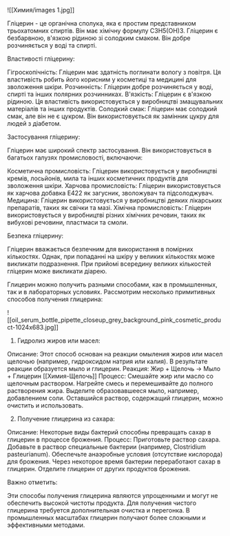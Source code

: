 ![[Химия/images 1.jpg]]

Гліцерин - це органічна сполука, яка є простим представником трьохатомних спиртів. Він має хімічну формулу C3H5(OH)3. Гліцерин є безбарвною, в'язкою рідиною зі солодким смаком. Він добре розчиняється у воді та спирті.
 
Властивості гліцерину:

Гігроскопічність: Гліцерин має здатність поглинати вологу з повітря. Ця властивість робить його корисним у косметиці та медицині для зволоження шкіри.
Розчинність: Гліцерин добре розчиняється у воді, спирті та інших полярних розчинниках.
В'язкість: Гліцерин є в'язкою рідиною. Ця властивість використовується у виробництві змащувальних матеріалів та інших продуктів.
Солодкий смак: Гліцерин має солодкий смак, але він не є цукром. Він використовується як замінник цукру для людей з діабетом.

Застосування гліцерину:

Гліцерин має широкий спектр застосування. Він використовується в багатьох галузях промисловості, включаючи:

Косметична промисловість: Гліцерин використовується у виробництві кремів, лосьйонів, мила та інших косметичних продуктів для зволоження шкіри.
Харчова промисловість: Гліцерин використовується як харчова добавка E422 як загусник, зволожувач та підсолоджувач.
Медицина: Гліцерин використовується у виробництві деяких лікарських препаратів, таких як свічки та мазі.
Хімічна промисловість: Гліцерин використовується у виробництві різних хімічних речовин, таких як вибухові речовини, пластмаси та смоли.

Безпека гліцерину:

Гліцерин вважається безпечним для використання в помірних кількостях. Однак, при попаданні на шкіру у великих кількостях може викликати подразнення. При прийомі всередину великих кількостей гліцерин може викликати діарею.

Глицерин можно получить разными способами, как в промышленных, так и в лабораторных условиях. Рассмотрим несколько примитивных способов получения глицерина:

![[oil_serum_bottle_pipette_closeup_grey_background_pink_cosmetic_product-1024x683.jpg]]

1. Гидролиз жиров или масел:

Описание: Этот способ основан на реакции омыления жиров или масел щелочью (например, гидроксидом натрия или калия). В результате реакции образуется мыло и глицерин.
Реакция: Жир + Щелочь → Мыло + Глицерин    [[Химия-Щелочь]]
Процесс:
Смешайте жир или масло со щелочным раствором.
Нагрейте смесь и перемешивайте до полного растворения жира.
Выделите образовавшееся мыло, например, добавлением соли.
Оставшийся раствор, содержащий глицерин, можно очистить и использовать.

2. Получение глицерина из сахара:

Описание: Некоторые виды бактерий способны превращать сахар в глицерин в процессе брожения.
Процесс:
Приготовьте раствор сахара.
Добавьте в раствор специальные бактерии (например, Clostridium pasteurianum).
Обеспечьте анаэробные условия (отсутствие кислорода) для брожения.
Через некоторое время бактерии переработают сахар в глицерин.
Отделите глицерин от других продуктов брожения.

Важно отметить:

Эти способы получения глицерина являются упрощенными и могут не обеспечить высокой чистоты продукта.
Для получения чистого глицерина требуется дополнительная очистка и перегонка.
В промышленных масштабах глицерин получают более сложными и эффективными методами.